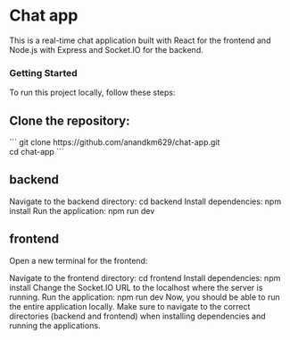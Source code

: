 <h1>Chat app</h1>
This is a real-time chat application built with React for the frontend and Node.js with Express and Socket.IO for the backend.
<h3>Getting Started</h3>
To run this project locally, follow these steps:

<h2>Clone the repository:</h2>
```
git clone https://github.com/anandkm629/chat-app.git <br>
cd chat-app 
```

<h2>backend</h2>
Navigate to the backend directory:
cd backend
Install dependencies:
npm install
Run the application:
npm run dev
<h2>frontend</h2>
Open a new terminal for the frontend:

Navigate to the frontend directory:
cd frontend
Install dependencies:
npm install
Change the Socket.IO URL to the localhost where the server is running.
Run the application:
npm run dev
Now, you should be able to run the entire application locally. Make sure to navigate to the correct directories (backend and frontend) when installing dependencies and running the applications.
